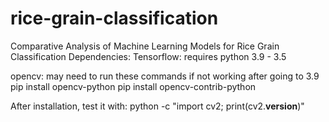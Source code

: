 # rice-grain-classification
Comparative Analysis of Machine Learning Models for Rice Grain Classification 
Dependencies:
Tensorflow: requires python 3.9 - 3.5

opencv: may need to run these commands if not working after going to 3.9
pip install opencv-python
pip install opencv-contrib-python

After installation, test it with:
python -c "import cv2; print(cv2.__version__)"
